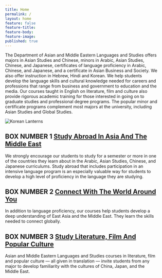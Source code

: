 ```yaml
---
title: Home
permalink: /
layout: home
feature: false
feature-title: 
feature-body: 
feature-image: 
published: true
---
```


The Department of Asian and Middle Eastern Languages and Studies offers majors in Asian Studies and Chinese, minors in Arabic, Asian Studies, Chinese, and Japanese, certificates of language proficiency in Arabic, Chinese, and Japanese, and a certificate in Asian Business and Society. We also offer instruction in Hebrew, Hindi and Korean. We help students develop the language skills and cultural knowledge needed for careers and professions that range from business and government to education and the media. Our courses taught in English on literature, film and culture also provide rigorous academic training for those interested in going on to graduate studies and professional degree programs. The popular minor and certificate programs complement most majors at the university, including Asian Studies and Global Studies.

![Korean Lanterns]({{site.baseurl}}/media/iStock_Korean%20Lanterns.jpg)

## BOX NUMBER 1 [Study Abroad In Asia And The Middle East](http://studyabroad.temple.edu/) 

We strongly encourage our students to study for a  semester or more in one of the countries they learn about  in the Arabic, Asian Studies, Chinese, and Japanese  curriculums. Study abroad that includes participation in an intensive language program is an especially valuable way for students to develop a high level of proficiency in the  language they are studying.

## BOX NUMBER 2 [Connect With The World Around You](https://www.ciee.org/)

In addition to language proficiency, our courses help  students develop a deep understanding of East Asia and the Middle East. They learn the skills needed to connect globally.

## BOX NUMBER 3 [Study Literature, Film And Popular Culture](http://bulletin.temple.edu/undergraduate/liberal-arts/asian-middle-eastern-languages-studies/#courseinventory)

Asian and Middle Eastern Languages and Studies courses in literature, film and popular culture — all given in translation — invite students from any major to develop familiarity with the cultures of China, Japan, and the Middle East.
